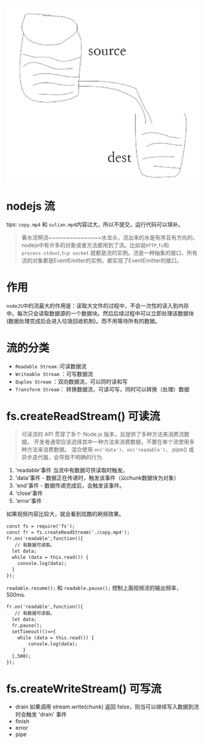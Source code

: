 ![流](./liu.png)
# nodejs 流
tips: `copy.mp4` 和 `sulian.mp4`内容过大，所以不提交，运行代码可以填补。

> 春水流啊流~~~~~~~~~~~~~~~水龙头，流出来的水是有序且有方向的。nodejs中有许多的对象或者方法都用到了流。比如说`HTTP`,`fs`和 `process.stdout`,`tcp socket` 就都是流的实例。流是一种抽象的接口，所有流的对象都是EventEmitter的实例，都实现了EventEmitter的接口。


# 作用
`nodeJS`中的流最大的作用是：读取大文件的过程中，不会一次性的读入到内存中。每次只会读取数据源的一个数据块。然后后续过程中可以立即处理该数据块(数据处理完成后会进入垃圾回收机制)。而不用等待所有的数据。

# 流的分类

- `Readable Stream` :可读数据流
- `Writeable Stream` ：可写数据流
- `Duplex Stream` ：双向数据流，可以同时读和写
- `Transform Stream`： 转换数据流，可读可写，同时可以转换（处理）数据


# fs.createReadStream() 可读流
> 可读流的 API 贯穿了多个 Node.js 版本，且提供了多种方法来消费流数据。 开发者通常应该选择其中一种方法来消费数据，不要在单个流使用多种方法来消费数据。 混合使用 `on('data')`、`on('readable')`、 pipe() 或异步迭代器，会导致不明确的行为

  1. 'readable'事件 当流中有数据可供读取时触发。
  2. 'data'事件 - 数据正在传递时，触发该事件（以chunk数据块为对象）
  3. 'end'事件 - 数据传递完成后，会触发该事件。
  4. 'close'事件
  5. 'error'事件
   
如果视频内容比较大，就会看到炫酷的刷频效果。
```
const fs = require('fs');
const fr = fs.createReadStream('./copy.mp4');
fr.on('readable',function(){
   // 有数据可读取。
  let data;
  while (data = this.read()) {
    console.log(data);
  }
});
```

`readable.resume();` 和 `readable.pause();` 控制上面视频流的输出频率，500ms.
```
fr.on('readable',function(){
   // 有数据可读取。
  let data;
  fr.pause();
  setTimeout(()=>{
    while (data = this.read()) {
        console.log(data);
      }
  },500);
});
```

# fs.createWriteStream() 可写流
- drain 如果调用 stream.write(chunk) 返回 false，则当可以继续写入数据到流时会触发 'drain' 事件
- finish
- error
- pipe 

